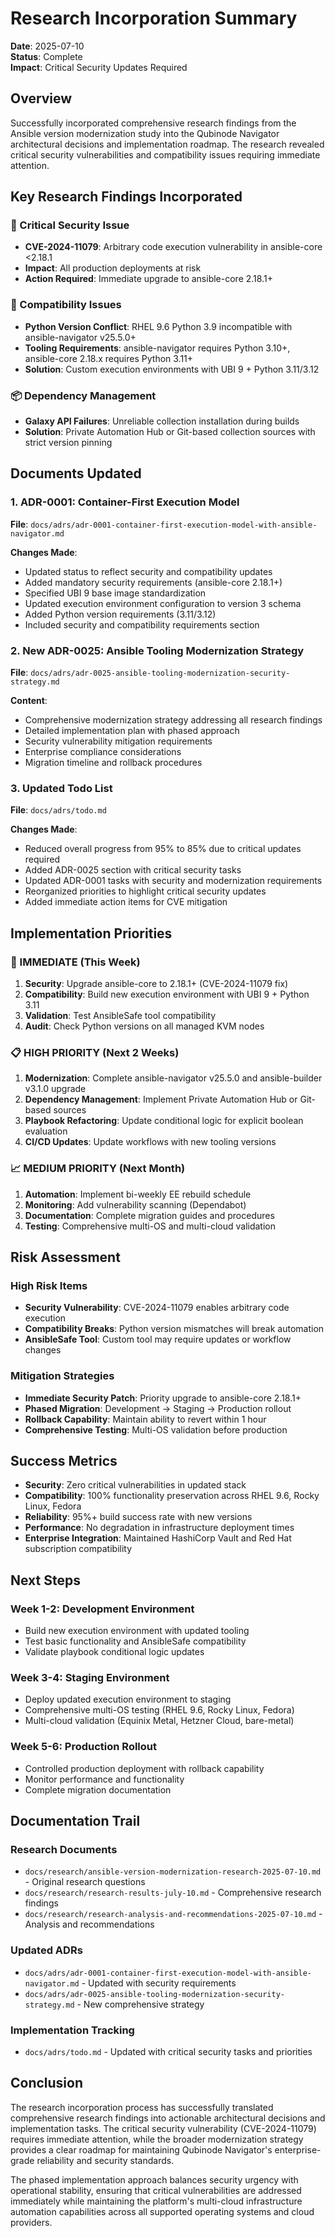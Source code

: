 # Research Incorporation Summary
**Date**: 2025-07-10  
**Status**: Complete  
**Impact**: Critical Security Updates Required  

## Overview

Successfully incorporated comprehensive research findings from the Ansible version modernization study into the Qubinode Navigator architectural decisions and implementation roadmap. The research revealed critical security vulnerabilities and compatibility issues requiring immediate attention.

## Key Research Findings Incorporated

### 🚨 Critical Security Issue
- **CVE-2024-11079**: Arbitrary code execution vulnerability in ansible-core <2.18.1
- **Impact**: All production deployments at risk
- **Action Required**: Immediate upgrade to ansible-core 2.18.1+

### 🔧 Compatibility Issues
- **Python Version Conflict**: RHEL 9.6 Python 3.9 incompatible with ansible-navigator v25.5.0+
- **Tooling Requirements**: ansible-navigator requires Python 3.10+, ansible-core 2.18.x requires Python 3.11+
- **Solution**: Custom execution environments with UBI 9 + Python 3.11/3.12

### 📦 Dependency Management
- **Galaxy API Failures**: Unreliable collection installation during builds
- **Solution**: Private Automation Hub or Git-based collection sources with strict version pinning

## Documents Updated

### 1. ADR-0001: Container-First Execution Model
**File**: `docs/adrs/adr-0001-container-first-execution-model-with-ansible-navigator.md`

**Changes Made**:
- Updated status to reflect security and compatibility updates
- Added mandatory security requirements (ansible-core 2.18.1+)
- Specified UBI 9 base image standardization
- Updated execution environment configuration to version 3 schema
- Added Python version requirements (3.11/3.12)
- Included security and compatibility requirements section

### 2. New ADR-0025: Ansible Tooling Modernization Strategy
**File**: `docs/adrs/adr-0025-ansible-tooling-modernization-security-strategy.md`

**Content**:
- Comprehensive modernization strategy addressing all research findings
- Detailed implementation plan with phased approach
- Security vulnerability mitigation requirements
- Enterprise compliance considerations
- Migration timeline and rollback procedures

### 3. Updated Todo List
**File**: `docs/adrs/todo.md`

**Changes Made**:
- Reduced overall progress from 95% to 85% due to critical updates required
- Added ADR-0025 section with critical security tasks
- Updated ADR-0001 tasks with security and modernization requirements
- Reorganized priorities to highlight critical security updates
- Added immediate action items for CVE mitigation

## Implementation Priorities

### 🚨 IMMEDIATE (This Week)
1. **Security**: Upgrade ansible-core to 2.18.1+ (CVE-2024-11079 fix)
2. **Compatibility**: Build new execution environment with UBI 9 + Python 3.11
3. **Validation**: Test AnsibleSafe tool compatibility
4. **Audit**: Check Python versions on all managed KVM nodes

### 📋 HIGH PRIORITY (Next 2 Weeks)
1. **Modernization**: Complete ansible-navigator v25.5.0 and ansible-builder v3.1.0 upgrade
2. **Dependency Management**: Implement Private Automation Hub or Git-based sources
3. **Playbook Refactoring**: Update conditional logic for explicit boolean evaluation
4. **CI/CD Updates**: Update workflows with new tooling versions

### 📈 MEDIUM PRIORITY (Next Month)
1. **Automation**: Implement bi-weekly EE rebuild schedule
2. **Monitoring**: Add vulnerability scanning (Dependabot)
3. **Documentation**: Complete migration guides and procedures
4. **Testing**: Comprehensive multi-OS and multi-cloud validation

## Risk Assessment

### High Risk Items
- **Security Vulnerability**: CVE-2024-11079 enables arbitrary code execution
- **Compatibility Breaks**: Python version mismatches will break automation
- **AnsibleSafe Tool**: Custom tool may require updates or workflow changes

### Mitigation Strategies
- **Immediate Security Patch**: Priority upgrade to ansible-core 2.18.1+
- **Phased Migration**: Development → Staging → Production rollout
- **Rollback Capability**: Maintain ability to revert within 1 hour
- **Comprehensive Testing**: Multi-OS validation before production

## Success Metrics

- **Security**: Zero critical vulnerabilities in updated stack
- **Compatibility**: 100% functionality preservation across RHEL 9.6, Rocky Linux, Fedora
- **Reliability**: 95%+ build success rate with new versions
- **Performance**: No degradation in infrastructure deployment times
- **Enterprise Integration**: Maintained HashiCorp Vault and Red Hat subscription compatibility

## Next Steps

### Week 1-2: Development Environment
- Build new execution environment with updated tooling
- Test basic functionality and AnsibleSafe compatibility
- Validate playbook conditional logic updates

### Week 3-4: Staging Environment
- Deploy updated execution environment to staging
- Comprehensive multi-OS testing (RHEL 9.6, Rocky Linux, Fedora)
- Multi-cloud validation (Equinix Metal, Hetzner Cloud, bare-metal)

### Week 5-6: Production Rollout
- Controlled production deployment with rollback capability
- Monitor performance and functionality
- Complete migration documentation

## Documentation Trail

### Research Documents
- `docs/research/ansible-version-modernization-research-2025-07-10.md` - Original research questions
- `docs/research/research-results-july-10.md` - Comprehensive research findings
- `docs/research/research-analysis-and-recommendations-2025-07-10.md` - Analysis and recommendations

### Updated ADRs
- `docs/adrs/adr-0001-container-first-execution-model-with-ansible-navigator.md` - Updated with security requirements
- `docs/adrs/adr-0025-ansible-tooling-modernization-security-strategy.md` - New comprehensive strategy

### Implementation Tracking
- `docs/adrs/todo.md` - Updated with critical security tasks and priorities

## Conclusion

The research incorporation process has successfully translated comprehensive research findings into actionable architectural decisions and implementation tasks. The critical security vulnerability (CVE-2024-11079) requires immediate attention, while the broader modernization strategy provides a clear roadmap for maintaining Qubinode Navigator's enterprise-grade reliability and security standards.

The phased implementation approach balances security urgency with operational stability, ensuring that critical vulnerabilities are addressed immediately while maintaining the platform's multi-cloud infrastructure automation capabilities across all supported operating systems and cloud providers.

